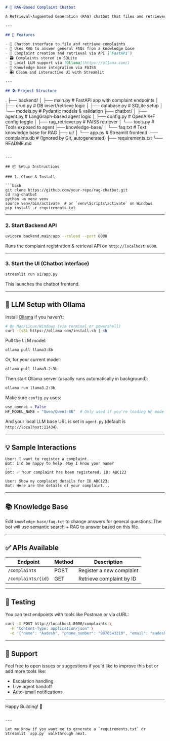 ```markdown
# 🧠 RAG-Based Complaint Chatbot

A Retrieval-Augmented Generation (RAG) chatbot that files and retrieves customer complaints using a REST API and LLM-based reasoning with memory and knowledge integration.

---

## 🚀 Features

- 💬 Chatbot interface to file and retrieve complaints
- 🧠 Uses RAG to answer general FAQs from a knowledge base
- 🔧 Complaint creation and retrieval via API (`FastAPI`)
- 🗃️ Complaints stored in SQLite
- 🧠 Local LLM support via [Ollama](https://ollama.com/)
- 📄 Knowledge base integration via FAISS
- 🎛️ Clean and interactive UI with Streamlit

---

## 🛠️ Project Structure

```

.
├── backend/
│   ├── main.py            # FastAPI app with complaint endpoints
│   ├── crud.py            # DB insert/retrieve logic
│   ├── database.py        # SQLite setup
│   └── models.py          # Pydantic models & validation
├── chatbot/
│   ├── agent.py           # LangGraph-based agent logic
│   ├── config.py          # OpenAI/HF config toggle
│   ├── rag\_retriever.py   # FAISS retriever
│   └── tools.py           # Tools exposed to agent
├── knowledge-base/
│   └── faq.txt            # Text knowledge base for RAG
├── ui/
│   └── app.py             # Streamlit frontend
├── complaints.db          # (Ignored by Git, autogenerated)
├── requirements.txt
└── README.md

````

---

## 📦 Setup Instructions

### 1. Clone & Install

```bash
git clone https://github.com/your-repo/rag-chatbot.git
cd rag-chatbot
python -m venv venv
source venv/bin/activate  # or `venv\Scripts\activate` on Windows
pip install -r requirements.txt
````

---

### 2. Start Backend API

```bash
uvicorn backend.main:app --reload --port 8000
```

Runs the complaint registration & retrieval API on `http://localhost:8000`.

---

### 3. Start the UI (Chatbot Interface)

```bash
streamlit run ui/app.py
```

This launches the chatbot frontend.

---

## 🤖 LLM Setup with Ollama

Install [Ollama](https://ollama.com/) if you haven’t:

```bash
# On Mac/Linux/Windows (via terminal or powershell)
curl -fsSL https://ollama.com/install.sh | sh
```

Pull the LLM model:

```bash
ollama pull llama3:8b
```

Or, for your current model:

```bash
ollama pull llama3.2:3b
```

Then start Ollama server (usually runs automatically in background):

```bash
ollama run llama3.2:3b
```

Make sure `config.py` uses:

```python
use_openai = False
HF_MODEL_NAME = "Qwen/Qwen3-8B"  # Only used if you're loading HF models manually
```

And your local LLM base URL is set in `agent.py` (default is `http://localhost:11434`).

---

## 💡 Sample Interactions

```
User: I want to register a complaint.
Bot: I'd be happy to help. May I know your name?
...
Bot: ✅ Your complaint has been registered. ID: ABC123
```

```
User: Show my complaint details for ID ABC123.
Bot: Here are the details of your complaint...
```

---

## 📚 Knowledge Base

Edit `knowledge-base/faq.txt` to change answers for general questions. The bot will use semantic search + RAG to answer based on this file.

---

## ✅ APIs Available

| Endpoint           | Method | Description              |
| ------------------ | ------ | ------------------------ |
| `/complaints`      | POST   | Register a new complaint |
| `/complaints/{id}` | GET    | Retrieve complaint by ID |

---

## 🧪 Testing

You can test endpoints with tools like Postman or via cURL:

```bash
curl -X POST http://localhost:8000/complaints \
  -H "Content-Type: application/json" \
  -d '{"name": "Aadesh", "phone_number": "9876543210", "email": "aadesh@gmail.com", "complaint_details": "Wrong product received"}'
```

---

## 🙋 Support

Feel free to open issues or suggestions if you'd like to improve this bot or add more tools like:

* Escalation handling
* Live agent handoff
* Auto-email notifications

---

Happy Building! 🚀

```

---

Let me know if you want me to generate a `requirements.txt` or Streamlit `app.py` walkthrough next.
```

